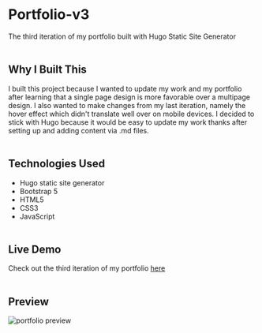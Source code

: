 # Portfolio-v3
 The third iteration of my portfolio built with Hugo Static Site Generator
<br><br>
## Why I Built This
I built this project because I wanted to update my work and my portfolio after learning that a single page design is more favorable over a multipage design. I also wanted to make changes from my last iteration, namely the hover effect which didn't translate well over on mobile devices. I decided to stick with Hugo because it would be easy to update my work thanks after setting up and adding content via .md files.
<br><br>
## Technologies Used
- Hugo static site generator 
- Bootstrap 5
- HTML5
- CSS3
- JavaScript
<br><br>
## Live Demo
Check out the third iteration of my portfolio [here](https://anthonyvngo.github.io/portfolio-v3/#about-me-section)
<br><br>
## Preview
![portfolio preview](https://i.imgur.com/mz24LRy.jpg)


